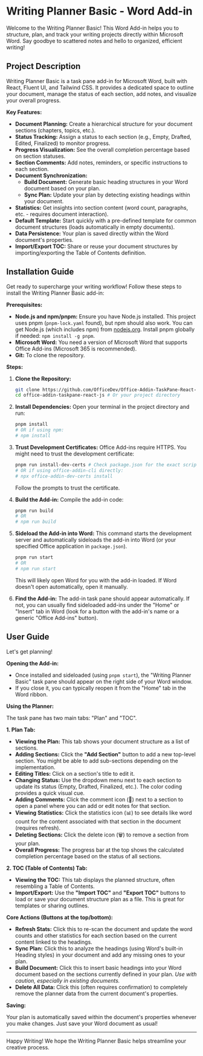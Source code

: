 # Writing Planner Basic - Word Add-in

Welcome to the Writing Planner Basic! This Word Add-in helps you to structure, plan, and track your writing projects directly within Microsoft Word. Say goodbye to scattered notes and hello to organized, efficient writing!

## Project Description

Writing Planner Basic is a task pane add-in for Microsoft Word, built with React, Fluent UI, and Tailwind CSS. It provides a dedicated space to outline your document, manage the status of each section, add notes, and visualize your overall progress.

**Key Features:**

*   **Document Planning:** Create a hierarchical structure for your document sections (chapters, topics, etc.).
*   **Status Tracking:** Assign a status to each section (e.g., Empty, Drafted, Edited, Finalized) to monitor progress.
*   **Progress Visualization:** See the overall completion percentage based on section statuses.
*   **Section Comments:** Add notes, reminders, or specific instructions to each section.
*   **Document Synchronization:**
    *   **Build Document:** Generate basic heading structures in your Word document based on your plan.
    *   **Sync Plan:** Update your plan by detecting existing headings within your document.
*   **Statistics:** Get insights into section content (word count, paragraphs, etc. - requires document interaction).
*   **Default Template:** Start quickly with a pre-defined template for common document structures (loads automatically in empty documents).
*   **Data Persistence:** Your plan is saved directly within the Word document's properties.
*   **Import/Export TOC:** Share or reuse your document structures by importing/exporting the Table of Contents definition.

## Installation Guide

Get ready to supercharge your writing workflow! Follow these steps to install the Writing Planner Basic add-in:

**Prerequisites:**

*   **Node.js and npm/pnpm:** Ensure you have Node.js installed. This project uses pnpm (`pnpm-lock.yaml` found), but npm should also work. You can get Node.js (which includes npm) from [nodejs.org](https://nodejs.org/). Install pnpm globally if needed: `npm install -g pnpm`.
*   **Microsoft Word:** You need a version of Microsoft Word that supports Office Add-ins (Microsoft 365 is recommended).
*   **Git:** To clone the repository.

**Steps:**

1.  **Clone the Repository:**
    ```bash
    git clone https://github.com/OfficeDev/Office-Addin-TaskPane-React-JS.git # Or your specific repo URL
    cd office-addin-taskpane-react-js # Or your project directory
    ```

2.  **Install Dependencies:**
    Open your terminal in the project directory and run:
    ```bash
    pnpm install
    # OR if using npm:
    # npm install
    ```

3.  **Trust Development Certificates:**
    Office Add-ins require HTTPS. You might need to trust the development certificate:
    ```bash
    pnpm run install-dev-certs # Check package.json for the exact script if different
    # OR if using office-addin-cli directly:
    # npx office-addin-dev-certs install
    ```
    Follow the prompts to trust the certificate.

4.  **Build the Add-in:**
    Compile the add-in code:
    ```bash
    pnpm run build
    # OR
    # npm run build
    ```

5.  **Sideload the Add-in into Word:**
    This command starts the development server and automatically sideloads the add-in into Word (or your specified Office application in `package.json`).
    ```bash
    pnpm run start
    # OR
    # npm run start
    ```
    This will likely open Word for you with the add-in loaded. If Word doesn't open automatically, open it manually.

6.  **Find the Add-in:** The add-in task pane should appear automatically. If not, you can usually find sideloaded add-ins under the "Home" or "Insert" tab in Word (look for a button with the add-in's name or a generic "Office Add-ins" button).

## User Guide

Let's get planning!

**Opening the Add-in:**

*   Once installed and sideloaded (using `pnpm start`), the "Writing Planner Basic" task pane should appear on the right side of your Word window.
*   If you close it, you can typically reopen it from the "Home" tab in the Word ribbon.

**Using the Planner:**

The task pane has two main tabs: "Plan" and "TOC".

**1. Plan Tab:**

*   **Viewing the Plan:** This tab shows your document structure as a list of sections.
*   **Adding Sections:** Click the **"Add Section"** button to add a new top-level section. You might be able to add sub-sections depending on the implementation.
*   **Editing Titles:** Click on a section's title to edit it.
*   **Changing Status:** Use the dropdown menu next to each section to update its status (Empty, Drafted, Finalized, etc.). The color coding provides a quick visual cue.
*   **Adding Comments:** Click the comment icon (💬) next to a section to open a panel where you can add or edit notes for that section.
*   **Viewing Statistics:** Click the statistics icon (📊) to see details like word count for the content associated with that section in the document (requires refresh).
*   **Deleting Sections:** Click the delete icon (🗑️) to remove a section from your plan.
*   **Overall Progress:** The progress bar at the top shows the calculated completion percentage based on the status of all sections.

**2. TOC (Table of Contents) Tab:**

*   **Viewing the TOC:** This tab displays the planned structure, often resembling a Table of Contents.
*   **Import/Export:** Use the **"Import TOC"** and **"Export TOC"** buttons to load or save your document structure plan as a file. This is great for templates or sharing outlines.

**Core Actions (Buttons at the top/bottom):**

*   **Refresh Stats:** Click this to re-scan the document and update the word counts and other statistics for each section based on the current content linked to the headings.
*   **Sync Plan:** Click this to analyze the headings (using Word's built-in Heading styles) in your document and add any missing ones to your plan.
*   **Build Document:** Click this to insert basic headings into your Word document based on the sections currently defined in your plan. *Use with caution, especially in existing documents.*
*   **Delete All Data:** Click this (often requires confirmation) to completely remove the planner data from the current document's properties.

**Saving:**

Your plan is automatically saved within the document's properties whenever you make changes. Just save your Word document as usual!

---

Happy Writing! We hope the Writing Planner Basic helps streamline your creative process.